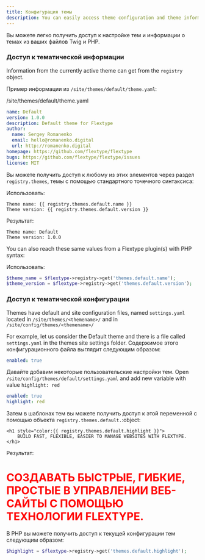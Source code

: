 ```yaml
---
title: Конфигурация темы
description: You can easily access theme configuration and theme information from your Twig and PHP files.
---
```


Вы можете легко получить доступ к настройке тем и информации о темах из ваших файлов Twig и PHP.

### Доступ к тематической информации

Information from the currently active theme can get from the `registry` object.

Пример информации из `/site/themes/default/theme.yaml`:

<div class="file-header"><i class="far fa-file-alt"></i> /site/themes/default/theme.yaml</div>

```yaml
name: Default
version: 1.0.0
description: Default theme for Flextype
author:
  name: Sergey Romanenko
  email: hello@romanenko.digital
  url: http://romanenko.digital
homepage: https://github.com/flextype/flextype
bugs: https://github.com/flextype/flextype/issues
license: MIT
```

Вы можете получить доступ к любому из этих элементов через раздел `registry.themes`, темы с помощью стандартного точечного синтаксиса:

Использовать:

```twig
Theme name: {{ registry.themes.default.name }}
Theme version: {{ registry.themes.default.version }}
```

Результат:

```twig
Theme name: Default
Theme version: 1.0.0
```

You can also reach these same values from a Flextype plugin(s) with PHP syntax:

Использовать:

```php
$theme_name = $flextype->registry->get('themes.default.name');
$theme_version = $flextype->registry->get('themes.default.version');
```

### Доступ к тематической конфигурации

Themes have default and site configuration files, named `settings.yaml` located in `/site/themes/<themename>/` and in `/site/config/themes/<themename>/`

For example, let us consider the Default theme and there is a file called `settings.yaml` in the themes site settings folder. Содержимое этого конфигурационного файла выглядит следующим образом:

```yaml
enabled: true
```

Давайте добавим некоторые пользовательские настройки тем. Open `/site/config/themes/default/settings.yaml` and add new variable with value `highlight: red`

```yaml
enabled: true
highlight: red
```

Затем в шаблонах тем вы можете получить доступ к этой переменной с помощью объекта `registry.themes.default.`:object:

```twig
<h1 style="color:{{ registry.themes.default.highlight }}">
    BUILD FAST, FLEXIBLE, EASIER TO MANAGE WEBSITES WITH FLEXTYPE.
</h1>
```

Результат:

<h1 style="color:red">СОЗДАВАТЬ БЫСТРЫЕ, ГИБКИЕ, ПРОСТЫЕ В УПРАВЛЕНИИ ВЕБ-САЙТЫ С ПОМОЩЬЮ ТЕХНОЛОГИИ FLEXTYPE.</h1>

В PHP вы можете получить доступ к текущей конфигурации тем следующим образом:

```php
$highlight = $flextype->registry->get('themes.default.highlight');
```
